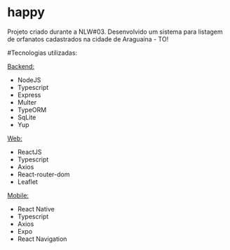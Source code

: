 # happy
Projeto criado durante a NLW#03. Desenvolvido um sistema para listagem de orfanatos cadastrados na cidade de Araguaína - TO!

#Tecnologias utilizadas:

<p><a href="https://github.com/jvalmeidac/happy/tree/main/happy-backend">Backend:</a></p>
<ul>
  <li>NodeJS</li>
  <li>Typescript</li>
  <li>Express</li>
  <li>Multer</li>
  <li>TypeORM</li>
  <li>SqLite</li>
  <li>Yup</li>
</ul>

<a href="https://github.com/jvalmeidac/happy/tree/main/happy-web">Web:</a>
<ul>
  <li>ReactJS</li>
  <li>Typescript</li>
  <li>Axios</li>
  <li>React-router-dom</li>
  <li>Leaflet</li>
</ul>

<a href="https://github.com/jvalmeidac/happy/tree/main/happy-mobile">Mobile:</a>
<ul>
  <li>React Native</li>
  <li>Typescript</li>
  <li>Axios</li>
  <li>Expo</li>
  <li>React Navigation</li>
</ul>

